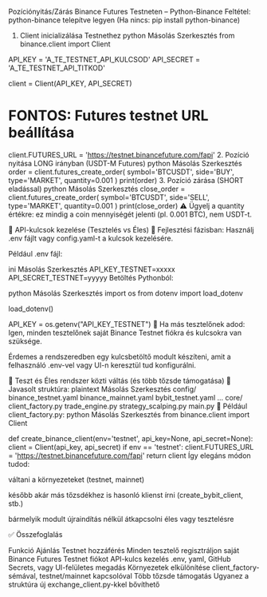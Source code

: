  Pozíciónyitás/Zárás Binance Futures Testneten – Python-Binance
Feltétel: python-binance telepítve legyen
(Ha nincs: pip install python-binance)

1. Client inicializálása Testnethez
python
Másolás
Szerkesztés
from binance.client import Client

API_KEY = 'A_TE_TESTNET_API_KULCSOD'
API_SECRET = 'A_TE_TESTNET_API_TITKOD'

client = Client(API_KEY, API_SECRET)

# FONTOS: Futures testnet URL beállítása
client.FUTURES_URL = 'https://testnet.binancefuture.com/fapi'
2. Pozíció nyitása LONG irányban (USDT-M Futures)
python
Másolás
Szerkesztés
order = client.futures_create_order(
    symbol='BTCUSDT',
    side='BUY',
    type='MARKET',
    quantity=0.001
)
print(order)
3. Pozíció zárása (SHORT eladással)
python
Másolás
Szerkesztés
close_order = client.futures_create_order(
    symbol='BTCUSDT',
    side='SELL',
    type='MARKET',
    quantity=0.001
)
print(close_order)
⚠️ Ügyelj a quantity értékre: ez mindig a coin mennyiségét jelenti (pl. 0.001 BTC), nem USDT-t.

🔐 API-kulcsok kezelése (Tesztelés vs Éles)
🔸 Fejlesztési fázisban:
Használj .env fájlt vagy config.yaml-t a kulcsok kezelésére.

Például .env fájl:

ini
Másolás
Szerkesztés
API_KEY_TESTNET=xxxxx
API_SECRET_TESTNET=yyyyy
Betöltés Pythonból:

python
Másolás
Szerkesztés
import os
from dotenv import load_dotenv

load_dotenv()

API_KEY = os.getenv("API_KEY_TESTNET")
🔸 Ha más tesztelőnek adod:
Igen, minden tesztelőnek saját Binance Testnet fiókra és kulcsokra van szüksége.

Érdemes a rendszeredben egy kulcsbetöltő modult készíteni, amit a felhasználó .env-vel vagy UI-n keresztül tud konfigurálni.

🔁 Teszt és Éles rendszer közti váltás (és több tőzsde támogatása)
🔹 Javasolt struktúra:
plaintext
Másolás
Szerkesztés
config/
    binance_testnet.yaml
    binance_mainnet.yaml
    bybit_testnet.yaml
    ...
core/
    client_factory.py
    trade_engine.py
    strategy_scalping.py
main.py
🔸 Például client_factory.py:
python
Másolás
Szerkesztés
from binance.client import Client

def create_binance_client(env='testnet', api_key=None, api_secret=None):
    client = Client(api_key, api_secret)
    if env == 'testnet':
        client.FUTURES_URL = 'https://testnet.binancefuture.com/fapi'
    return client
Így elegáns módon tudod:

váltani a környezeteket (testnet, mainnet)

később akár más tőzsdékhez is hasonló klienst írni (create_bybit_client, stb.)

bármelyik modult újraindítás nélkül átkapcsolni éles vagy tesztelésre

✅ Összefoglalás

Funkció	Ajánlás
Testnet hozzáférés	Minden tesztelő regisztráljon saját Binance Futures Testnet fiókot
API-kulcs kezelés	.env, yaml, GitHub Secrets, vagy UI-felületes megadás
Környezetek elkülönítése	client_factory-sémával, testnet/mainnet kapcsolóval
Több tőzsde támogatás	Ugyanez a struktúra új exchange_client.py-kkel bővíthető
